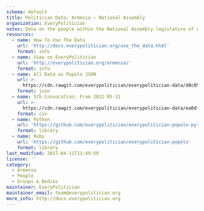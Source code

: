 ```yaml
---
schema: default
title: Politician Data: Armenia — National Assembly
organization: EveryPolitician
notes: Data on the people within the National Assembly legislature of Armenia.
resources:
  - name: How To Use The Data
    url: 'http://docs.everypolitician.org/use_the_data.html'
    format: info
  - name: View on EveryPolitician
    url: 'http://everypolitician.org/armenia/'
    format: info
  - name: All Data as Popolo JSON
    url: >-
      https://cdn.rawgit.com/everypolitician/everypolitician-data/d8c05dc41a3a123691084a10c8e987b7fd9e948c/data/Armenia/Assembly/ep-popolo-v1.0.json
    format: json
  - name: 5th Convocation: From 2012-05-31
    url: >-
      https://cdn.rawgit.com/everypolitician/everypolitician-data/ea0dfd977952de3d65b38255f90e2ab1b303c5f1/data/Armenia/Assembly/term-5.csv
    format: csv
  - name: Python
    url: 'https://github.com/everypolitician/everypolitician-popolo-python'
    format: library
  - name: Ruby
    url: 'https://github.com/everypolitician/everypolitician-popolo'
    format: library
last_modified: 2017-04-11T11:49:59
license: ''
category:
  - Armenia
  - People
  - Groups & Bodies
maintainer: EveryPolitician
maintainer_email: team@everypolitician.org
more_info: http://docs.everypolitician.org
---
```

